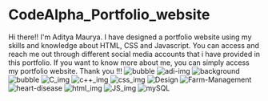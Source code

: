 # CodeAlpha_Portfolio_website
Hi there!! I'm Aditya Maurya. I have designed a portfolio website using my skills and knowledge about HTML, CSS and Javascript. You can access and reach me out through different social media accounts that i have provided in this portfolio. If you want to know more about me, you can simply access my portfolio website.
Thank you !!!
![bubble](https://github.com/adimaurya2024/CodeAlpha_Portfolio_website/assets/115164737/a1ca3b3c-006f-42d2-b557-1c89714ff89a)
![adi-img](https://github.com/adimaurya2024/CodeAlpha_Portfolio_website/assets/115164737/573194de-9727-45db-8e84-7904fd72b894)
![background](https://github.com/adimaurya2024/CodeAlpha_Portfolio_website/assets/115164737/bcbead10-a42f-40fa-a5e2-611559cb592b)
![bubble](https://github.com/adimaurya2024/CodeAlpha_Portfolio_website/assets/115164737/82a20511-00c2-45bd-b7e4-a3b8b95b2197)
![C_img](https://github.com/adimaurya2024/CodeAlpha_Portfolio_website/assets/115164737/a71fef9e-5959-461c-9ef8-8d2f02f65b1f)
![c++_img](https://github.com/adimaurya2024/CodeAlpha_Portfolio_website/assets/115164737/ffc8ca0c-8f59-4aec-b54f-3bb9f42677a1)
![css_img](https://github.com/adimaurya2024/CodeAlpha_Portfolio_website/assets/115164737/ca29c5aa-a2f7-4900-9bed-45be27b27b82)
![Design](https://github.com/adimaurya2024/CodeAlpha_Portfolio_website/assets/115164737/f5698e3e-2803-42fb-b3c0-20d828e2f6a8)
![Farm-Management](https://github.com/adimaurya2024/CodeAlpha_Portfolio_website/assets/115164737/9340a192-fa29-4c24-a8d2-c5abbaab723c)
![heart-disease](https://github.com/adimaurya2024/CodeAlpha_Portfolio_website/assets/115164737/f8f08e9d-0318-40f7-adf0-e5f7d1d312c7)
![html_img](https://github.com/adimaurya2024/CodeAlpha_Portfolio_website/assets/115164737/920340db-bfb3-4a5b-87b8-4fb5cbe5641b)
![JS_img](https://github.com/adimaurya2024/CodeAlpha_Portfolio_website/assets/115164737/86454419-9a67-43d6-8a69-d530e4d418a8)
![mySQL](https://github.com/adimaurya2024/CodeAlpha_Portfolio_website/assets/115164737/62ae649e-482d-4ab9-acd0-98918a3037ce)
